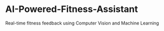 # AI-Powered-Fitness-Assistant
Real-time fitness feedback using Computer Vision and Machine Learning
